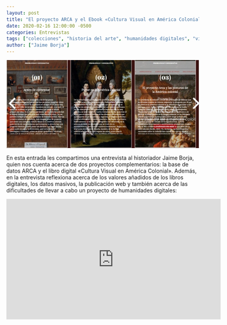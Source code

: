 ```yaml
---
layout: post
title: "El proyecto ARCA y el Ebook «Cultura Visual en América Colonial», entrevista a Jaime Borja"
date: 2020-02-16 12:00:00 -0500
categories: Entrevistas
tags: ["colecciones", "historia del arte", "humanidades digitales", "visualización de datos"]
author: ["Jaime Borja"]
---
```


![Pantallazo de un buscador de archivos de prensa](/assets/blog/arca.jpg)

En esta entrada les compartimos una entrevista al historiador Jaime Borja, quien nos cuenta acerca de dos proyectos complementarios: la base de datos ARCA y el libro digital «Cultura Visual en América Colonial». Además, en la entrevista reflexiona acerca de los valores añadidos de los libros digitales, los datos masivos, la publicación web y también acerca de las dificultades de llevar a cabo un proyecto de humanidades digitales:

<iframe width="560" height="315" src="https://www.youtube.com/embed/0DuVUer-H-E?si=PD8tz9G_ZOxzbBWp" title="YouTube video player" frameborder="0" allow="accelerometer; autoplay; clipboard-write; encrypted-media; gyroscope; picture-in-picture; web-share" allowfullscreen></iframe>